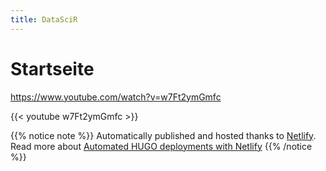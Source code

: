 ```yaml
---
title: DataSciR
---
```


# Startseite


https://www.youtube.com/watch?v=w7Ft2ymGmfc

{{< youtube w7Ft2ymGmfc >}}



{{% notice note %}}
Automatically published and hosted thanks to [Netlify](https://www.netlify.com/). Read more about [Automated HUGO deployments with Netlify](https://www.netlify.com/blog/2015/07/30/hosting-hugo-on-netlifyinsanely-fast-deploys/)
{{% /notice %}}